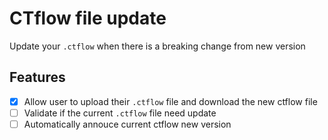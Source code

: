# CTflow file update
Update your `.ctflow` when there is a breaking change from new version

## Features
- [x] Allow user to upload their `.ctflow` file and download the new ctflow file
- [ ] Validate if the current `.ctflow` file need update
- [ ] Automatically annouce current ctflow new version